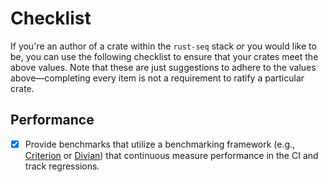 # Checklist

If you're an author of a crate within the `rust-seq` stack _or_ you would like
to be, you can use the following checklist to ensure that your crates meet the
above values. Note that these are just suggestions to adhere to the values
above—completing every item is not a requirement to ratify a particular crate.

## Performance

- [x] Provide benchmarks that utilize a benchmarking framework (e.g.,
      [Criterion](https://github.com/bheisler/criterion.rs) or
      [Divian](https://github.com/nvzqz/divan)) that continuous measure
      performance in the CI and track regressions.
